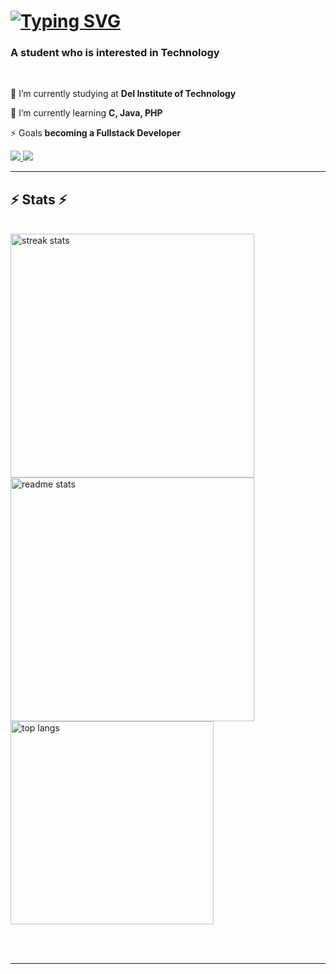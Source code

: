 <h1 align="left">
   <a href="https://git.io/typing-svg"><img src="https://readme-typing-svg.demolab.com?font=Fira+Code&weight=600&size=34&pause=1000&width=435&lines=Hello+There!;I'm+Frank+Siahaan" alt="Typing SVG" /></a>
</h1>

<h3 align="left">A student who is interested in Technology</h3>

<br/>

<div align="left">
 
 🔭 I’m currently studying at **Del Institute of Technology**
 
 🌱 I’m currently learning **C, Java, PHP**

⚡ Goals **becoming a Fullstack Developer**

 </div>
 
<div align="left"> 
  <a href="mailto:frankniroysiahaan1@gmail.com">
    <img src="https://img.shields.io/badge/Gmail-333333?style=for-the-badge&logo=gmail&logoColor=red" />
  </a>
  <a href=https://discordapp.com/users/1132309633969688697 target="_blank">
     <img src="https://img.shields.io/badge/Discord-5865F2?style=for-the-badge&logo=discord&logoColor=white" target=_blank /> <!-- sqlite, safari, google-chrome are other good icon options -->
  </a>
</div>

<hr/>

<h2 align="left">⚡ Stats ⚡</h2>
<br>
<div align=left>
  <img width=390 src="https://streak-stats.demolab.com/?user=FrankSiahaan&count_private=true&theme=react&border_radius=10" alt="streak stats"/><br/>
  <img width=390 src="https://github-readme-stats.vercel.app/api?username=FrankSiahaan&count_private=true&show_icons=true&theme=react&rank_icon=github&border_radius=10" alt="readme stats" />
  <br/>
  <img width=325 align="center" src="https://github-readme-stats.vercel.app/api/top-langs/?username=FrankSiahaan&hide=HTML&langs_count=8&layout=compact&theme=react&border_radius=10&size_weight=0.5&count_weight=0.5&exclude_repo=github-readme-stats" alt="top langs" />
</div>

<br/><br/>

<hr/>
